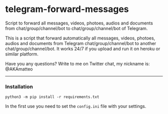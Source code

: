 # telegram-forward-messages
Script to forward all messages, videos, photoes, audios and documents from chat/group/channel/bot to chat/group/channel/bot of Telegram.

This is a script that forward automatically all messages, videos, photoes, audios and documents from Telegram chat/group/channel/bot to another chat/group/channel/bot.
It works 24/7 if you upload and run it on heroku or similar platform.

Have you any questions? Write to me on Twitter chat, my nickname is: @AKAmatteo

---------

### Installation

`python3 -m pip install -r requirements.txt`

In the first use you need to set the `config.ini` file with your settings.
